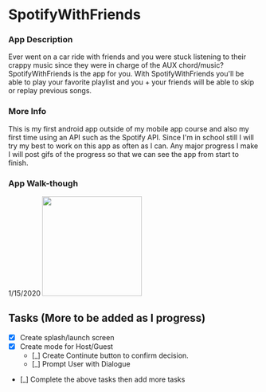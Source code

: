 # SpotifyWithFriends

### App Description
Ever went on a car ride with friends and you were stuck listening to their crappy music since they were in charge of the AUX chord/music?
SpotifyWithFriends is the app for you. With SpotifyWithFriends you'll be able to play your favorite playlist and you + your friends will be
able to skip or replay previous songs.

### More Info
This is my first android app outside of my mobile app course and also my first time using an API such as the Spotify API.
Since I'm in school still I will try my best to work on this app as often as I can. Any major progress I make I will post gifs of the
progress so that we can see the app from start to finish.

### App Walk-though
1/15/2020
<img src=http://http://g.recordit.co/J02RmaoJSU.gif width=200><br>

## Tasks (More to be added as I progress)
- [x] Create splash/launch screen 
- [x] Create mode for Host/Guest
  - [_] Create Continute button to confirm decision.
  - [_] Prompt User with Dialogue 
- [_] Complete the above tasks then add more tasks
